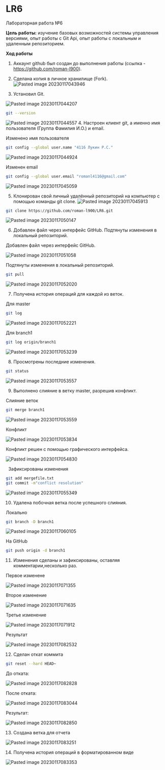 # LR6
Лабораторная работа №6

**Цель работы:** изучение базовых возможностей системы управления версиями, опыт работы с Git Api, опыт работы с локальным и удаленным репозиторием.

**Ход работы**

1.  Аккаунт github был создан до выполнения работы (ссылка - https://github.com/roman-l900).
    
2.  Сделана копия в личное хранилище (Fork). ![Pasted image 20230117043946](https://user-images.githubusercontent.com/122844695/212819066-32487817-ad9f-4bf1-acb9-300ed8464080.png)

      
 
 3. Установил Git.

![Pasted image 20230117044207](https://user-images.githubusercontent.com/122844695/212819099-7677579b-48bc-43a9-837d-daf527abc59e.png)


```sh
git --version
```
![Pasted image 20230117044557](https://user-images.githubusercontent.com/122844695/212819145-e73ba4cc-b4be-47f8-9bf8-52bd71359e59.png)
4. Настроен клиент git, а именно имя пользователя (Группа Фамилия И.О.) и email.
	
Изменено имя пользователя
```sh
git config --global user.name "4116 Лукин Р.С."
```
![Pasted image 20230117044924](https://user-images.githubusercontent.com/122844695/212819219-ebca3bb2-b602-4d24-b14b-c8e681b72ec4.png)
	
Изменен email
```sh
git config --global user.email "romanl4116@gmail.com"
```
![Pasted image 20230117045059](https://user-images.githubusercontent.com/122844695/212819261-465ec0ba-4679-4ded-9d99-28893f34ac7a.png)
	 
5. Клонирован свой личный удалённый репозиторий на компьютер с помощью команды git clone.
![Pasted image 20230117045913](https://user-images.githubusercontent.com/122844695/212819300-87c30cfb-a60f-48a9-b839-c3420f995682.png)
```sh
git clone https://github.com/roman-l900/LR6.git
```
![Pasted image 20230117050147](https://user-images.githubusercontent.com/122844695/212819319-efb99c36-764e-4894-b18c-746d4c2698e8.png)


 6. Добавлен файл через интерфейс GitHub. Подтянуты изменения в локальный репозиторий.
	
 Добавлен файл через интерфейс GitHub.

![Pasted image 20230117051058](https://user-images.githubusercontent.com/122844695/212819343-47606ae7-4e4d-4ec4-b24d-5d08fe47b787.png)
	
Подтянуты изменения в локальный репозиторий.
```sh
git pull
```
![Pasted image 20230117052020](https://user-images.githubusercontent.com/122844695/212819363-d90c3aff-3f1c-45df-9aa4-239694c19ef0.png)
	
7. Получена история операций для каждой из веток.
	
Для master
```sh
git log
```
![Pasted image 20230117052221](https://user-images.githubusercontent.com/122844695/212819394-5f2c2363-1e89-49ca-a94d-6d490528b3a7.png)
	
Для branch1
```sh
git log origin/branch1
```
![Pasted image 20230117053239](https://user-images.githubusercontent.com/122844695/212819435-845d0d59-7351-4cfd-8742-d5e9675f0636.png)

 8. Просмотрены последние изменения.
```sh
git status
```
![Pasted image 20230117053557](https://user-images.githubusercontent.com/122844695/212819456-78f643f9-9634-4272-a38e-7f377bd401d6.png)
 
 9. Выполнено слияние в ветку master, разрешив конфликт.
	
Слияние веток
```sh
git merge branch1
```
![Pasted image 20230117053559](https://user-images.githubusercontent.com/122844695/212819485-f69aeb84-c615-46d4-a76f-1e58826b73d1.png)
	
 
 
 
 Конфликт

![Pasted image 20230117053834](https://user-images.githubusercontent.com/122844695/212819559-4af99908-b9cf-45d8-8a00-e23c0cc18b9c.png)



Конфликт решен с помощью графического интерфейса.

![Pasted image 20230117054830](https://user-images.githubusercontent.com/122844695/212819579-8abd663d-d08f-4fc8-9895-1a6384c16c9a.png)

 
 Зафиксированы изменения
```sh
git add mergefile.txt
git commit -m"conflict resolution"
```
 ![Pasted image 20230117055349](https://user-images.githubusercontent.com/122844695/212819624-92d0ae86-04f9-4645-9660-2b3bc073c75f.png)

10. Удалена побочная ветка после успешного слияния.

Локально
```sh
git branch -D branch1
```
![Pasted image 20230117060105](https://user-images.githubusercontent.com/122844695/212819652-dabd2dd3-4c78-4e98-835c-271385e0a86c.png)

На GitHub
```sh
git push origin -d branch1
```

11. Изменения сделаны и зафиксированы, оставляя комментарии,несколько раз. 

Первое изменене

![Pasted image 20230117071355](https://user-images.githubusercontent.com/122844695/212819806-2dda59b1-ac5a-4ec7-bb8f-e9bf3a39aff9.png)


 Второе изменение

![Pasted image 20230117071635](https://user-images.githubusercontent.com/122844695/212819824-b9d80570-8924-43d5-b4f6-2e497f269124.png)

 Третье изменение

![Pasted image 20230117071912](https://user-images.githubusercontent.com/122844695/212819838-c6e560f9-9694-4c3e-a51a-e9a94fb23299.png)

 Результат

![Pasted image 20230117082532](https://user-images.githubusercontent.com/122844695/212819873-9a710d08-698f-4215-b1fa-90ebd810ccd4.png)


 
 12. Сделан откат коммита

```sh
git reset --hard HEAD~
```

 
 До отката:
 
![Pasted image 20230117082828](https://user-images.githubusercontent.com/122844695/212819913-3a7eec97-699c-41a1-b8ce-b668e8f668a4.png)

 После отката:

![Pasted image 20230117083044](https://user-images.githubusercontent.com/122844695/212819949-3593b6bf-bf01-40c9-a06c-f75d67dbcc5e.png)

 Результат:

![Pasted image 20230117082850](https://user-images.githubusercontent.com/122844695/212820054-a3663670-2c52-4cd6-b445-1980b1dd7cd2.png)


 13. Создана ветка для отчета 

![Pasted image 20230117083251](https://user-images.githubusercontent.com/122844695/212820016-3eed0195-a3be-4d4e-89a2-1e1ace225ab7.png)

 14. Получена история операций в форматированном виде

![Pasted image 20230117083353](https://user-images.githubusercontent.com/122844695/212820074-10bfee3b-b1b3-4d66-b424-aac7524aaa21.png)
